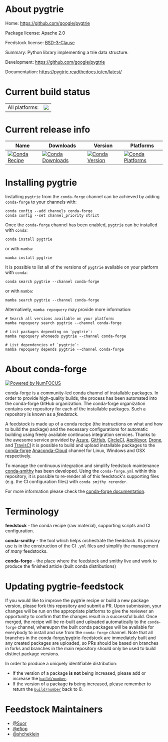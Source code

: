 About pygtrie
=============

Home: https://github.com/google/pygtrie

Package license: Apache 2.0

Feedstock license: [BSD-3-Clause](https://github.com/conda-forge/pygtrie-feedstock/blob/main/LICENSE.txt)

Summary: Python library implementing a trie data structure.

Development: https://github.com/google/pygtrie

Documentation: https://pygtrie.readthedocs.io/en/latest/

Current build status
====================


<table><tr><td>All platforms:</td>
    <td>
      <a href="https://dev.azure.com/conda-forge/feedstock-builds/_build/latest?definitionId=9253&branchName=main">
        <img src="https://dev.azure.com/conda-forge/feedstock-builds/_apis/build/status/pygtrie-feedstock?branchName=main">
      </a>
    </td>
  </tr>
</table>

Current release info
====================

| Name | Downloads | Version | Platforms |
| --- | --- | --- | --- |
| [![Conda Recipe](https://img.shields.io/badge/recipe-pygtrie-green.svg)](https://anaconda.org/conda-forge/pygtrie) | [![Conda Downloads](https://img.shields.io/conda/dn/conda-forge/pygtrie.svg)](https://anaconda.org/conda-forge/pygtrie) | [![Conda Version](https://img.shields.io/conda/vn/conda-forge/pygtrie.svg)](https://anaconda.org/conda-forge/pygtrie) | [![Conda Platforms](https://img.shields.io/conda/pn/conda-forge/pygtrie.svg)](https://anaconda.org/conda-forge/pygtrie) |

Installing pygtrie
==================

Installing `pygtrie` from the `conda-forge` channel can be achieved by adding `conda-forge` to your channels with:

```
conda config --add channels conda-forge
conda config --set channel_priority strict
```

Once the `conda-forge` channel has been enabled, `pygtrie` can be installed with `conda`:

```
conda install pygtrie
```

or with `mamba`:

```
mamba install pygtrie
```

It is possible to list all of the versions of `pygtrie` available on your platform with `conda`:

```
conda search pygtrie --channel conda-forge
```

or with `mamba`:

```
mamba search pygtrie --channel conda-forge
```

Alternatively, `mamba repoquery` may provide more information:

```
# Search all versions available on your platform:
mamba repoquery search pygtrie --channel conda-forge

# List packages depending on `pygtrie`:
mamba repoquery whoneeds pygtrie --channel conda-forge

# List dependencies of `pygtrie`:
mamba repoquery depends pygtrie --channel conda-forge
```


About conda-forge
=================

[![Powered by
NumFOCUS](https://img.shields.io/badge/powered%20by-NumFOCUS-orange.svg?style=flat&colorA=E1523D&colorB=007D8A)](https://numfocus.org)

conda-forge is a community-led conda channel of installable packages.
In order to provide high-quality builds, the process has been automated into the
conda-forge GitHub organization. The conda-forge organization contains one repository
for each of the installable packages. Such a repository is known as a *feedstock*.

A feedstock is made up of a conda recipe (the instructions on what and how to build
the package) and the necessary configurations for automatic building using freely
available continuous integration services. Thanks to the awesome service provided by
[Azure](https://azure.microsoft.com/en-us/services/devops/), [GitHub](https://github.com/),
[CircleCI](https://circleci.com/), [AppVeyor](https://www.appveyor.com/),
[Drone](https://cloud.drone.io/welcome), and [TravisCI](https://travis-ci.com/)
it is possible to build and upload installable packages to the
[conda-forge](https://anaconda.org/conda-forge) [Anaconda-Cloud](https://anaconda.org/)
channel for Linux, Windows and OSX respectively.

To manage the continuous integration and simplify feedstock maintenance
[conda-smithy](https://github.com/conda-forge/conda-smithy) has been developed.
Using the ``conda-forge.yml`` within this repository, it is possible to re-render all of
this feedstock's supporting files (e.g. the CI configuration files) with ``conda smithy rerender``.

For more information please check the [conda-forge documentation](https://conda-forge.org/docs/).

Terminology
===========

**feedstock** - the conda recipe (raw material), supporting scripts and CI configuration.

**conda-smithy** - the tool which helps orchestrate the feedstock.
                   Its primary use is in the construction of the CI ``.yml`` files
                   and simplify the management of *many* feedstocks.

**conda-forge** - the place where the feedstock and smithy live and work to
                  produce the finished article (built conda distributions)


Updating pygtrie-feedstock
==========================

If you would like to improve the pygtrie recipe or build a new
package version, please fork this repository and submit a PR. Upon submission,
your changes will be run on the appropriate platforms to give the reviewer an
opportunity to confirm that the changes result in a successful build. Once
merged, the recipe will be re-built and uploaded automatically to the
`conda-forge` channel, whereupon the built conda packages will be available for
everybody to install and use from the `conda-forge` channel.
Note that all branches in the conda-forge/pygtrie-feedstock are
immediately built and any created packages are uploaded, so PRs should be based
on branches in forks and branches in the main repository should only be used to
build distinct package versions.

In order to produce a uniquely identifiable distribution:
 * If the version of a package **is not** being increased, please add or increase
   the [``build/number``](https://docs.conda.io/projects/conda-build/en/latest/resources/define-metadata.html#build-number-and-string).
 * If the version of a package **is** being increased, please remember to return
   the [``build/number``](https://docs.conda.io/projects/conda-build/en/latest/resources/define-metadata.html#build-number-and-string)
   back to 0.

Feedstock Maintainers
=====================

* [@Suor](https://github.com/Suor/)
* [@efiop](https://github.com/efiop/)
* [@shcheklein](https://github.com/shcheklein/)

